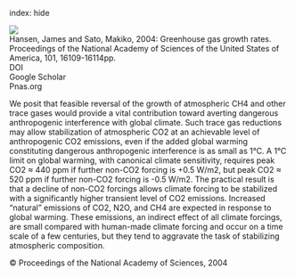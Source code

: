 index: hide

<div class="Citation">
    <div class="Citation-thumb CitationThumb-linked"  data-href="https://doi.org/10.1073/pnas.0406982101">
      <img src="https://static.claimspace.cloud/climate-study-static/refs/thumbs/5/Hansen_and_Sato_2004-thumb.png" />
    </div>

  <div class="Citation-body">
    <div class="Citation-text">Hansen, James and Sato, Makiko, 2004: Greenhouse gas growth rates. <span class="Article-journal">Proceedings of the National Academy of Sciences of the United States of America, </span><span class="Article-volume">101, </span>16109-16114pp.</div>
    <div class="Citation-links">
      <div class="CitationLink" data-href="https://doi.org/10.1073/pnas.0406982101">
        <div class="CitationLink-icon CitationLink-Doi"></div>
        <div class="CitationLink-text">DOI</div>
      </div>
      <div class="CitationLink" data-href="https://scholar.google.com/scholar?q=10.1073/pnas.0406982101">
        <div class="CitationLink-icon CitationLink-Scholar"></div>
        <div class="CitationLink-text">Google Scholar</div>
      </div>
      <div class="CitationLink" data-href="http://www.pnas.org/content/101/46/16109.abstract">
        <div class="CitationLink-icon CitationLink-Publisher"></div>
        <div class="CitationLink-text">Pnas.org</div>
      </div>
    </div>
  </div>
</div>

We posit that feasible reversal of the growth of atmospheric CH4 and other trace gases would provide a vital contribution toward averting dangerous anthropogenic interference with global climate. Such trace gas reductions may allow stabilization of atmospheric CO2 at an achievable level of anthropogenic CO2 emissions, even if the added global warming constituting dangerous anthropogenic interference is as small as 1°C. A 1°C limit on global warming, with canonical climate sensitivity, requires peak CO2 ≈ 440 ppm if further non-CO2 forcing is +0.5 W/m2, but peak CO2 ≈ 520 ppm if further non-CO2 forcing is -0.5 W/m2. The practical result is that a decline of non-CO2 forcings allows climate forcing to be stabilized with a significantly higher transient level of CO2 emissions. Increased “natural” emissions of CO2, N2O, and CH4 are expected in response to global warming. These emissions, an indirect effect of all climate forcings, are small compared with human-made climate forcing and occur on a time scale of a few centuries, but they tend to aggravate the task of stabilizing atmospheric composition.

<div class="Citation-copy">
&copy; Proceedings of the National Academy of Sciences, 2004
</div>